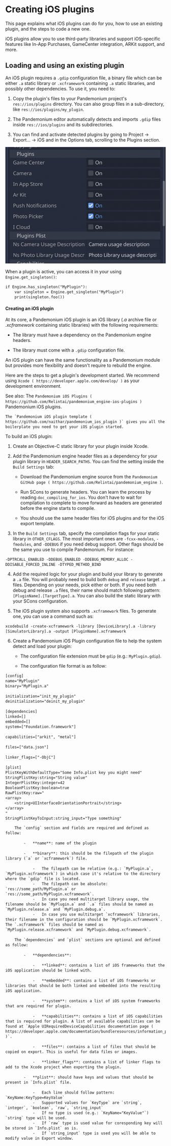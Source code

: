 

# Creating iOS plugins

This page explains what iOS plugins can do for you, how to use an existing plugin, and the steps to code a new one.

iOS plugins allow you to use third-party libraries and support iOS-specific features like In-App Purchases, GameCenter integration, ARKit support, and more.

## Loading and using an existing plugin

An iOS plugin requires a `.gdip` configuration file, a binary file which can be either `.a` static library or `.xcframework` containing `.a` static libraries, and possibly other dependencies. To use it, you need to:

1. Copy the plugin's files to your Pandemonium project's `res://ios/plugins` directory. You can also group files in a sub-directory, like `res://ios/plugins/my_plugin`.

2. The Pandemonium editor automatically detects and imports `.gdip` files inside `res://ios/plugins` and its subdirectories.

3. You can find and activate detected plugins by going to Project -> Export... -> iOS and in the Options tab, scrolling to the Plugins section.

![](img/ios_export_preset_plugins_section.png)

When a plugin is active, you can access it in your using `Engine.get_singleton()`:

```
if Engine.has_singleton("MyPlugin"):
    var singleton = Engine.get_singleton("MyPlugin")
    print(singleton.foo())
```

#### Creating an iOS plugin

At its core, a Pandemonium iOS plugin is an iOS library (*.a* archive file or *.xcframework* containing static libraries) with the following requirements:

- The library must have a dependency on the Pandemonium engine headers.

- The library must come with a `.gdip` configuration file.

An iOS plugin can have the same functionality as a Pandemonium module but provides more flexibility and doesn't require to rebuild the engine.

Here are the steps to get a plugin's development started. We recommend using `Xcode ( https://developer.apple.com/develop/ )` as your development environment.

See also:
 The `Pandemonium iOS Plugins ( https://github.com/Relintai/pandemonium_engine-ios-plugins )` Pandemonium iOS plugins.

    The `Pandemonium iOS plugin template ( https://github.com/naithar/pandemonium_ios_plugin )` gives you all the boilerplate you need to get your iOS plugin started.


To build an iOS plugin:

1. Create an Objective-C static library for your plugin inside Xcode.

2. Add the Pandemonium engine header files as a dependency for your plugin library in `HEADER_SEARCH_PATHS`. You can find the setting inside the `Build Settings` tab:

    - Download the Pandemonium engine source from the `Pandemonium GitHub page ( https://github.com/Relintai/pandemonium_engine )`.

    - Run SCons to generate headers. You can learn the process by reading `doc_compiling_for_ios`. You don't have to wait for compilation to complete to move forward as headers are generated before the engine starts to compile.

    - You should use the same header files for iOS plugins and for the iOS export template.

3. In the `Build Settings` tab, specify the compilation flags for your static library in `OTHER_CFLAGS`. The most important ones are `-fcxx-modules`, `-fmodules`, and `-DDEBUG` if you need debug support. Other flags should be the same you use to compile Pandemonium. For instance:

```
-DPTRCALL_ENABLED -DDEBUG_ENABLED -DDEBUG_MEMORY_ALLOC -DDISABLE_FORCED_INLINE -DTYPED_METHOD_BIND
```

4. Add the required logic for your plugin and build your library to generate a `.a` file. You will probably need to build both `debug` and `release` target `.a` files. Depending on your needs, pick either or both. If you need both debug and release `.a` files, their name should match following pattern: `[PluginName].[TargetType].a`. You can also build the static library with your SCons configuration.

5. The iOS plugin system also supports `.xcframework` files. To generate one, you can use a command such as:

```
xcodebuild -create-xcframework -library [DeviceLibrary].a -library [SimulatorLibrary].a -output [PluginName].xcframework
```

6. Create a Pandemonium iOS Plugin configuration file to help the system detect and load your plugin:

    -   The configuration file extension must be `gdip` (e.g.: `MyPlugin.gdip`).

    -   The configuration file format is as follow:

```
[config]
name="MyPlugin"
binary="MyPlugin.a"

initialization="init_my_plugin"
deinitialization="deinit_my_plugin"

[dependencies]
linked=[]
embedded=[]
system=["Foundation.framework"]

capabilities=["arkit", "metal"]

files=["data.json"]

linker_flags=["-ObjC"]

[plist]
PlistKeyWithDefaultType="Some Info.plist key you might need"
StringPlistKey:string="String value"
IntegerPlistKey:integer=42
BooleanPlistKey:boolean=true
RawPlistKey:raw="
<array>
    <string>UIInterfaceOrientationPortrait</string>
</array>
"
StringPlistKeyToInput:string_input="Type something"
```

        The `config` section and fields are required and defined as follow:

            -   **name**: name of the plugin

            -   **binary**: this should be the filepath of the plugin library (`a` or `xcframework`) file.

                -   The filepath can be relative (e.g.: `MyPlugin.a`, `MyPlugin.xcframework`) in which case it's relative to the directory where the `gdip` file is located.
                -   The filepath can be absolute: `res://some_path/MyPlugin.a` or `res://some_path/MyPlugin.xcframework`.
                -   In case you need multitarget library usage, the filename should be `MyPlugin.a` and `.a` files should be named as `MyPlugin.release.a` and `MyPlugin.debug.a`.
                -   In case you use multitarget `xcframework` libraries, their filename in the configuration should be `MyPlugin.xcframework`. The `.xcframework` files should be named as `MyPlugin.release.xcframework` and `MyPlugin.debug.xcframework`.

        The `dependencies` and `plist` sections are optional and defined as follow:

            -   **dependencies**:

                -   **linked**: contains a list of iOS frameworks that the iOS application should be linked with.

                -   **embedded**: contains a list of iOS frameworks or libraries that should be both linked and embedded into the resulting iOS application.

                -   **system**: contains a list of iOS system frameworks that are required for plugin.

                -   **capabilities**: contains a list of iOS capabilities that is required for plugin. A list of available capabilities can be found at `Apple UIRequiredDeviceCapabilities documentation page ( https://developer.apple.com/documentation/bundleresources/information_property_list/uirequireddevicecapabilities )`.

                -   **files**: contains a list of files that should be copied on export. This is useful for data files or images.

                -   **linker_flags**: contains a list of linker flags to add to the Xcode project when exporting the plugin.

            -   **plist**: should have keys and values that should be present in `Info.plist` file.

                -   Each line should follow pattern: `KeyName:KeyType=KeyValue`
                -   Supported values for `KeyType` are `string`, `integer`, `boolean`, `raw`, `string_input`
                -   If no type is used (e.g.: `KeyName="KeyValue"`) `string` type will be used.
                -   If `raw` type is used value for coresponding key will be stored in `Info.plist` as is.
                -   If `string_input` type is used you will be able to modify value in Export window.
